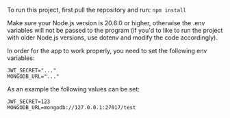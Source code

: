 To run this project, first pull the repository and run:
```npm install```

Make sure your Node.js version is 20.6.0 or higher, otherwise the .env variables will not be passed to the program (if you'd to like to run the project with older Node.js versions, use dotenv and modify the code accordingly).

In order for the app to work properly, you need to set the following env variables:
```
JWT_SECRET="..."
MONGODB_URL="..."
```
As an example the following values can be set:
```
JWT_SECRET=123
MONGODB_URL=mongodb://127.0.0.1:27017/test
```
